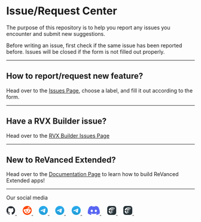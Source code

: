 # Issue/Request Center

The purpose of this repository is to help you report any issues you encounter and submit new suggestions.

Before writing an issue, first check if the same issue has been reported before. Issues will be closed if the form is not filled out properly.
___
## How to report/request new feature?

Head over to the [Issues Page](https://github.com/inotia00/ReVanced_Extended/issues/new/choose), choose a label, and fill it out according to the form.
___
## Have a RVX Builder issue?

Head over to the [RVX Builder Issues Page](https://github.com/inotia00/rvx-builder/issues)
___
## New to ReVanced Extended?

Head over to the [Documentation Page](https://github.com/inotia00/revanced-documentation#readme) to learn how to build ReVanced Extended apps!
___
Our social media
<p align="left">
    <a href="https://github.com/inotia00/revanced-documentation#readme">
        <picture>
            <source height="24px" media="(prefers-color-scheme: dark)" srcset=".github/images/github-mark-white.png" />
            <img height="24px" src=".github/images/github-mark.png" />
        </picture>
    </a>&nbsp;&nbsp;&nbsp;
    <a href="https://reddit.com/r/revancedextended">
         <picture>
            <source height="24px" media="(prefers-color-scheme: dark)" srcset=".github/images/reddit-logo-flat-circle.png" />
            <img height="24px" src=".github/images/reddit-logo-flat-circle.png" />
        </picture>
    </a>&nbsp;&nbsp;&nbsp;
    <a href="https://t.me/revanced_extended">
        <picture>
            <source height="24px" media="(prefers-color-scheme: dark)" srcset=".github/images/telegram-logo.png" />
            <img height="24px" src=".github/images/telegram-logo.png" />
        </picture>
    </a>&nbsp;&nbsp;&nbsp;
    <a href="https://t.me/revanced_extended_chat">
        <picture>
            <source height="24px" media="(prefers-color-scheme: dark)" srcset=".github/images/telegram-logo.png" />
            <img height="24px" src=".github/images/telegram-logo.png" />
        </picture>
    </a>&nbsp;&nbsp;&nbsp;
    <a href="https://t.me/revanced_extended_repo">
        <picture>
            <source height="24px" media="(prefers-color-scheme: dark)" srcset=".github/images/telegram-logo.png" />
            <img height="24px" src=".github/images/telegram-logo.png" />
        </picture>
    </a>&nbsp;&nbsp;&nbsp;
    <a href="https://discord.gg/yMnc3EywRZ">
        <picture>
            <source height="24px" media="(prefers-color-scheme: dark)" srcset=".github/images/discord-mark-blue.png" />
            <img height="24px" src=".github/images/discord-mark-blue.png" />
        </picture>
    </a>&nbsp;&nbsp;&nbsp;
    <a href="https://crowdin.com/project/revancedextended">
        <picture>
            <source height="24px" media="(prefers-color-scheme: dark)" srcset=".github/images/crowdin-logo-white.png" />
            <img height="24px" src=".github/images/crowdin-logo-dark.png" />
        </picture>
    </a>&nbsp;&nbsp;&nbsp;
    <a href="https://crowdin.com/project/revancedmusicextended">
        <picture>
            <source height="24px" media="(prefers-color-scheme: dark)" srcset=".github/images/crowdin-logo-white.png" />
            <img height="24px" src=".github/images/crowdin-logo-dark.png" />
        </picture>
    </a>&nbsp;&nbsp;&nbsp;
</p>
